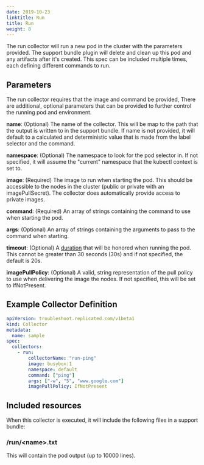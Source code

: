 ```yaml
---
date: 2019-10-23
linktitle: Run
title: Run
weight: 8
---
```


The run collector will run a new pod in the cluster with the parameters provided. The support bundle plugin will delete and clean up this pod and any artifacts after it's created. This spec can be included multiple times, each defining different commands to run.

## Parameters

The run collector requires that the image and command be provided, There are additional, optional parameters that can be provided to further control the running pod and environment.

**name**: (Optional) The name of the collector. This will be map to the path that the output is written to in the support bundle. If name is not provided, it will default to a calculated and deterministic value that is made from the label selector and the command.

**namespace**: (Optional) The namespace to look for the pod selector in. If not specified, it will assume the "current" namespace that the kubectl context is set to.

**image**: (Required) The image to run when starting the pod. This should be accessible to the nodes in the cluster (public or private with an imagePullSecret). The collector does automatically provide access to private images.

**command**: (Required) An array of strings containing the command to use when starting the pod.

**args**: (Optional) An array of strings containing the arguments to pass to the command when starting.

**timeout**: (Optional) A [duration](https://golang.org/pkg/time/#Duration) that will be honored when running the pod. This cannot be greater than 30 seconds (30s) and if not specified, the default is 20s.

**imagePullPolicy**: (Optional) A valid, string representation of the pull policy to use when delivering the image the nodes. If not specified, this will be set to IfNotPresent.

## Example Collector Definition

```yaml
apiVersion: troubleshoot.replicated.com/v1beta1
kind: Collector
metadata:
  name: sample
spec:
  collectors:
    - run:
        collectorName: "run-ping"
        image: busybox:1
        namespace: default
        command: ["ping"]
        args: ["-w", "5", "www.google.com"]
        imagePullPolicy: IfNotPresent

```

## Included resources

When this collector is executed, it will include the following files in a support bundle:

### /run/\<name\>.txt

This will contain the pod output (up to 10000 lines).

